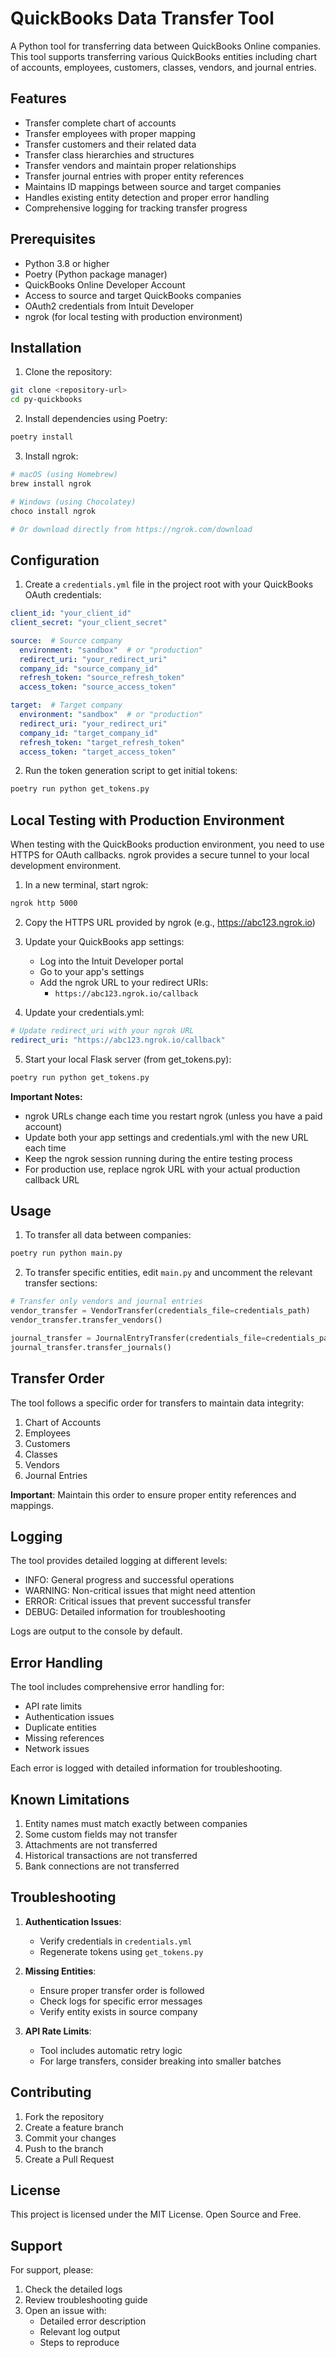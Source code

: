 # QuickBooks Data Transfer Tool

A Python tool for transferring data between QuickBooks Online companies. This tool supports transferring various QuickBooks entities including chart of accounts, employees, customers, classes, vendors, and journal entries.

## Features

- Transfer complete chart of accounts
- Transfer employees with proper mapping
- Transfer customers and their related data
- Transfer class hierarchies and structures
- Transfer vendors and maintain proper relationships
- Transfer journal entries with proper entity references
- Maintains ID mappings between source and target companies
- Handles existing entity detection and proper error handling
- Comprehensive logging for tracking transfer progress

## Prerequisites

- Python 3.8 or higher
- Poetry (Python package manager)
- QuickBooks Online Developer Account
- Access to source and target QuickBooks companies
- OAuth2 credentials from Intuit Developer
- ngrok (for local testing with production environment)

## Installation

1. Clone the repository:
```bash
git clone <repository-url>
cd py-quickbooks
```

2. Install dependencies using Poetry:
```bash
poetry install
```

3. Install ngrok:
```bash
# macOS (using Homebrew)
brew install ngrok

# Windows (using Chocolatey)
choco install ngrok

# Or download directly from https://ngrok.com/download
```

## Configuration

1. Create a `credentials.yml` file in the project root with your QuickBooks OAuth credentials:

```yaml
client_id: "your_client_id"
client_secret: "your_client_secret"

source:  # Source company
  environment: "sandbox"  # or "production"
  redirect_uri: "your_redirect_uri"
  company_id: "source_company_id"
  refresh_token: "source_refresh_token"
  access_token: "source_access_token"

target:  # Target company
  environment: "sandbox"  # or "production"
  redirect_uri: "your_redirect_uri"
  company_id: "target_company_id"
  refresh_token: "target_refresh_token"
  access_token: "target_access_token"
```

2. Run the token generation script to get initial tokens:
```bash
poetry run python get_tokens.py
```

## Local Testing with Production Environment

When testing with the QuickBooks production environment, you need to use HTTPS for OAuth callbacks. ngrok provides a secure tunnel to your local development environment.

1. In a new terminal, start ngrok:
```bash
ngrok http 5000
```

2. Copy the HTTPS URL provided by ngrok (e.g., https://abc123.ngrok.io)

3. Update your QuickBooks app settings:
   - Log into the Intuit Developer portal
   - Go to your app's settings
   - Add the ngrok URL to your redirect URIs:
     - `https://abc123.ngrok.io/callback`

4. Update your credentials.yml:
```yaml
# Update redirect_uri with your ngrok URL
redirect_uri: "https://abc123.ngrok.io/callback"
```

5. Start your local Flask server (from get_tokens.py):
```bash
poetry run python get_tokens.py
```

**Important Notes:**
- ngrok URLs change each time you restart ngrok (unless you have a paid account)
- Update both your app settings and credentials.yml with the new URL each time
- Keep the ngrok session running during the entire testing process
- For production use, replace ngrok URL with your actual production callback URL

## Usage

1. To transfer all data between companies:
```bash
poetry run python main.py
```

2. To transfer specific entities, edit `main.py` and uncomment the relevant transfer sections:
```python
# Transfer only vendors and journal entries
vendor_transfer = VendorTransfer(credentials_file=credentials_path)
vendor_transfer.transfer_vendors()

journal_transfer = JournalEntryTransfer(credentials_file=credentials_path)
journal_transfer.transfer_journals()
```

## Transfer Order

The tool follows a specific order for transfers to maintain data integrity:

1. Chart of Accounts
2. Employees
3. Customers
4. Classes
5. Vendors
6. Journal Entries

**Important**: Maintain this order to ensure proper entity references and mappings.

## Logging

The tool provides detailed logging at different levels:
- INFO: General progress and successful operations
- WARNING: Non-critical issues that might need attention
- ERROR: Critical issues that prevent successful transfer
- DEBUG: Detailed information for troubleshooting

Logs are output to the console by default.

## Error Handling

The tool includes comprehensive error handling for:
- API rate limits
- Authentication issues
- Duplicate entities
- Missing references
- Network issues

Each error is logged with detailed information for troubleshooting.

## Known Limitations

1. Entity names must match exactly between companies
2. Some custom fields may not transfer
3. Attachments are not transferred
4. Historical transactions are not transferred
5. Bank connections are not transferred

## Troubleshooting

1. **Authentication Issues**:
   - Verify credentials in `credentials.yml`
   - Regenerate tokens using `get_tokens.py`

2. **Missing Entities**:
   - Ensure proper transfer order is followed
   - Check logs for specific error messages
   - Verify entity exists in source company

3. **API Rate Limits**:
   - Tool includes automatic retry logic
   - For large transfers, consider breaking into smaller batches

## Contributing

1. Fork the repository
2. Create a feature branch
3. Commit your changes
4. Push to the branch
5. Create a Pull Request

## License

This project is licensed under the MIT License. Open Source and Free.  

## Support

For support, please:
1. Check the detailed logs
2. Review troubleshooting guide
3. Open an issue with:
   - Detailed error description
   - Relevant log output
   - Steps to reproduce